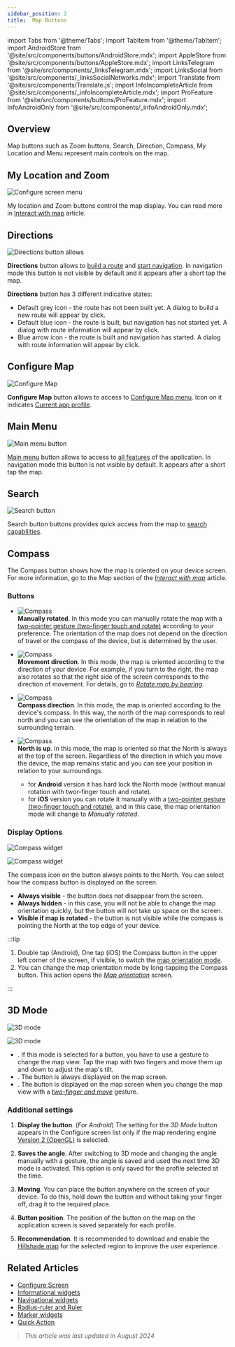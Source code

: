 ```yaml
---
sidebar_position: 2
title:  Map Buttons
---
```


import Tabs from '@theme/Tabs';
import TabItem from '@theme/TabItem';
import AndroidStore from '@site/src/components/buttons/AndroidStore.mdx';
import AppleStore from '@site/src/components/buttons/AppleStore.mdx';
import LinksTelegram from '@site/src/components/_linksTelegram.mdx';
import LinksSocial from '@site/src/components/_linksSocialNetworks.mdx';
import Translate from '@site/src/components/Translate.js';
import InfoIncompleteArticle from '@site/src/components/_infoIncompleteArticle.mdx';
import ProFeature from '@site/src/components/buttons/ProFeature.mdx';
import InfoAndroidOnly from '@site/src/components/_infoAndroidOnly.mdx';

<InfoIncompleteArticle/>


## Overview

Map buttons such as Zoom buttons, Search, Direction, Compass, My Location and Menu represent main controls on the map.


## My Location and Zoom

![Configure screen menu](@site/static/img/widgets/location_zoom_buttons.png)

My location and Zoom buttons control the map display. You can read more in [Interact with map](../map/interact-with-map.md#my-location--zoom) article.


## Directions

![Directions button allows](@site/static/img/widgets/directions_button_allows.png)

**Directions** button allows to [build a route](../navigation/index.md) and [start navigation](../navigation/index.md). In navigation mode this button is not visible by default and it appears after a short tap the map.

**Directions** button has 3 different indicative states:
- Default grey icon - the route has not been built yet. A dialog to build a new route will appear by click.
- Default blue icon - the route is built, but navigation has not started yet. A dialog with route information will appear by click.
- Blue arrow icon - the route is built and navigation has started. A dialog with route information will appear by click.


## Configure Map

![Configure Map](@site/static/img/widgets/configure_map.png)

**Configure Map** button allows to access to [Configure Map menu](../map/configure-map-menu.md). Icon on it indicates [Current app profile](../personal/profiles.md).


## Main Menu

![Main menu button](@site/static/img/widgets/main_menu_button.png)

[Main menu](../start-with/main-menu.md) button allows to access to [all features](../start-with/main-menu.md) of the application. In navigation mode this button is not visible by default. It appears after a short tap the map.


## Search

![Search button](@site/static/img/widgets/search_button.png)

Search button buttons provides quick access from the map to [search capabilities](../search/index.md).


## Compass

The Compass button shows how the map is oriented on your device screen. For more information, go to the *Map* section of the [*Interact with map*](../map/interact-with-map.md#map-orientation--compass) article.  

<!--

|  |  |
|:------------|:----------- |
| ![Compass widget](@site/static/img/widgets/map_butt_north_up_ios.png)   | **North is up (fixed)**. The map is fixed in the North direction, which is the top edge of your device. Similar to physical maps. |
| ![Compass widget](@site/static/img/widgets/map_butt_movem_dir_ios.png)  | **Movement direction**. The map rotates relative to the direction of your movement known from GPS data. For details, go to [*Rotate map by bearing*](../map/interact-with-map#rotate-map-by-bearing).  |
| ![Compass widget](@site/static/img/widgets/map_butt_compas_dir_ios.png) | **Compass direction**        |
| ![Compass widget](@site/static/img/widgets/map_butt_manually_ios.png)   | **Manually rotated (fixed)** |

-->

### Buttons

- ![Compass](@site/static/img/widgets/map_butt_manually_ios.png)  
**Manually rotated**. In this mode you can manually rotate the map with a [two-pointer gesture (two-finger touch and rotate)](../map/interact-with-map.md#gestures) according to your preference. The orientation of the map does not depend on the direction of travel or the compass of the device, but is determined by the user.

- ![Compass](@site/static/img/widgets/map_butt_movem_dir_ios.png)  
**Movement direction**. In this mode, the map is oriented according to the direction of your device. For example, if you turn to the right, the map also rotates so that the right side of the screen corresponds to the direction of movement. For details, go to [*Rotate map by bearing*](../map/interact-with-map#rotate-map-by-bearing).

- ![Compass](@site/static/img/widgets/map_butt_compas_dir_ios.png)  
**Compass direction**. In this mode, the map is oriented according to the device's compass. In this way, the north of the map corresponds to real north and you can see the orientation of the map in relation to the surrounding terrain.

- ![Compass](@site/static/img/widgets/map_butt_north_up_ios.png)  
**North is up**. In this mode, the map is oriented so that the North is always at the top of the screen. Regardless of the direction in which you move the device, the map remains static and you can see your position in relation to your surroundings.  
   - for **Android** version it has hard lock the North mode (without manual rotation with twor-finger touch and rotate).
   - for **iOS** version you can rotate it manually with a [two-pointer gesture (two-finger touch and rotate)](../map/interact-with-map.md#gestures), and in this case, the map orientation mode will change to *Manually rotated*.


### Display Options

<Tabs groupId="operating-systems">

<TabItem value="android" label="Android">  

*<Translate android="true" ids="shared_string_menu,map_widget_config,shared_string_buttons,default_buttons,map_widget_compass"/>*

![Compass widget](@site/static/img/widgets/map_butt_compass_widg_andr.png)

</TabItem>

<TabItem value="ios" label="iOS">  

*<Translate ios="true" ids="shared_string_menu,layer_map_appearance,shared_string_buttons,default_buttons,map_widget_compass"/>*

![Compass widget](@site/static/img/widgets/map_butt_compass_widg_ios.png)

</TabItem>

</Tabs>

The compass icon on the button always points to the North. You can select how the compass button is displayed on the screen.

- **Always visible** - the button does not disappear from the screen.
- **Always hidden** - in this case, you will not be able to change the map orientation quickly, but the button will not take up space on the screen.
- **Visible if map is rotated** - the button is not visible while the compass is pointing the North at the top edge of your device.  

:::tip

1. Double tap (Android), One tap (iOS) the Compass button in the upper left corner of the screen, if visible, to switch the [map orientation mode](../map/interact-with-map.md).
2. You can change the map orientation mode by long-tapping the Compass button. This action opens the [*Map orientation*](../map/interact-with-map.md#map-orientation-modes#map-orientation-modes) screen.

:::


## 3D Mode

<Tabs groupId="operating-systems">

<TabItem value="android" label="Android">  

*<Translate android="true" ids="shared_string_menu,map_widget_config,shared_string_buttons,default_buttons,map_3d_mode_action"/>*  

![3D mode](@site/static/img/widgets/map_butt_3D_mode_andr.png)

</TabItem>

<TabItem value="ios" label="iOS">  

*<Translate android="true" ids="shared_string_menu,map_widget_config,shared_string_buttons,default_buttons,map_3d_mode_action"/>*  

![3D mode](@site/static/img/widgets/map_butt_3D_mode_ios.png)

</TabItem>

</Tabs>  

- *<Translate android="true" ids="shared_string_hidden"/>*. If this mode is selected for a button, you have to use a gesture to change the map view. Tap the map with two fingers and move them up and down to adjust the map's tilt.  
- *<Translate android="true" ids="shared_string_visible"/>*. The button is always displayed on the map screen.
- *<Translate android="true" ids="visible_in_3d_mode"/>*. The button is displayed on the map screen when you change the map view with a [*two-finger and move*](../map/interact-with-map.md#gestures) gesture.  

### Additional settings  

1. **Display the button**. (*For Android*) The setting for the *3D Mode* button appears in the Configure screen list only if the map rendering engine [Version 2 (OpenGL)](../personal/global-settings.md#map-rendering-engine) is selected.

2. **Saves the angle**. After switching to 3D mode and changing the angle manually with a gesture, the angle is saved and used the next time 3D mode is activated. This option is only saved for the profile selected at the time.

3. **Moving**. You can place the button anywhere on the screen of your device. To do this, hold down the button and without taking your finger off, drag it to the required place.

4. **Button position**. The position of the button on the map on the application screen is saved separately for each profile.

5. **Recommendation**. It is recommended to download and enable the [Hillshade map](../plugins/contour-lines.md#configure-map-view) for the selected region to improve the user experience.


## Related Articles

- [Configure Screen](./configure-screen.md)
- [Informational widgets](./info-widgets.md)
- [Navigational widgets](./nav-widgets.md)
- [Radius-ruler and Ruler](./radius-ruler.md)
- [Marker widgets](./markers.md)
- [Quick Action](./quick-action.md)

> *This article was last updated in August 2024*
